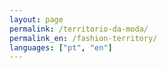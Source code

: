 ```yaml
---
layout: page
permalink: /territorio-da-moda/
permalink_en: /fashion-territory/
languages: ["pt", "en"]
---
```

